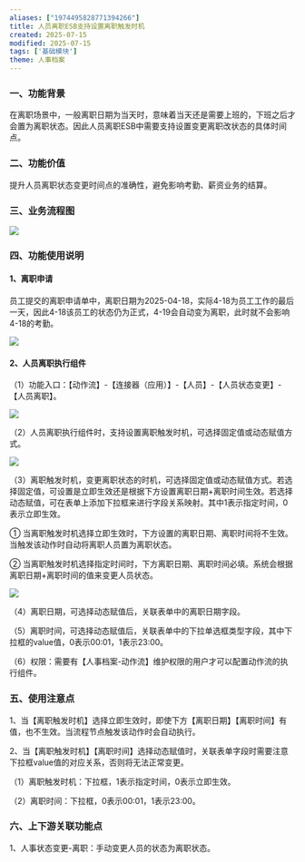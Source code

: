 ```yaml
---
aliases: ["1974495828771394266"]
title: 人员离职ESB支持设置离职触发时机
created: 2025-07-15
modified: 2025-07-15
tags: ['基础模块']
theme: 人事档案
---
```


### **一、功能背景**

在离职场景中，一般离职日期为当天时，意味着当天还是需要上班的，下班之后才会置为离职状态。因此人员离职ESB中需要支持设置变更离职改状态的具体时间点。

### **二、功能价值**

提升人员离职状态变更时间点的准确性，避免影响考勤、薪资业务的结算。

### **三、业务流程图**

![](https://myhelpdoc.oss-cn-heyuan.aliyuncs.com/mdimages/944fd26b8931fb047a4dac259f42af55.jpg)

### **四、功能使用说明**

#### 1、离职申请

员工提交的离职申请单中，离职日期为2025-04-18，实际4-18为员工工作的最后一天，因此4-18该员工的状态仍为正式，4-19会自动变为离职，此时就不会影响4-18的考勤。

![](https://myhelpdoc.oss-cn-heyuan.aliyuncs.com/mdimages/67d6622058f518ed45b806c35025822c.jpg)

#### 2、人员离职执行组件

（1）功能入口：【动作流】-【连接器（应用）】-【人员】-【人员状态变更】-【人员离职】。

![](https://myhelpdoc.oss-cn-heyuan.aliyuncs.com/mdimages/a4826c556ba9ff1f57c3146341961d00.jpg)

（2）人员离职执行组件时，支持设置离职触发时机，可选择固定值或动态赋值方式。

![](https://myhelpdoc.oss-cn-heyuan.aliyuncs.com/mdimages/c09262a04d947c9f48f5d785cdd9e949.jpg)

（3）离职触发时机，变更离职状态的时机，可选择固定值或动态赋值方式。若选择固定值，可设置是立即生效还是根据下方设置离职日期+离职时间生效。若选择动态赋值，可在表单上添加下拉框来进行字段关系映射。其中1表示指定时间，0表示立即生效。

① 当离职触发时机选择立即生效时，下方设置的离职日期、离职时间将不生效。当触发该动作时自动将离职人员置为离职状态。

② 当离职触发时机选择指定时间时，下方离职日期、离职时间必填。系统会根据离职日期+离职时间的值来变更人员状态。

![](https://myhelpdoc.oss-cn-heyuan.aliyuncs.com/mdimages/1dd7ad4d2c742d441e5b4e752cb9a449.jpg)

（4）离职日期，可选择动态赋值后，关联表单中的离职日期字段。

（5）离职时间，可选择动态赋值后，关联表单中的下拉单选框类型字段，其中下拉框的value值，0表示00:01，1表示23:00。

（6）权限：需要有【人事档案-动作流】维护权限的用户才可以配置动作流的执行组件。

### **五、使用注意点**

1、当【离职触发时机】选择立即生效时，即使下方【离职日期】【离职时间】有值，也不生效。当流程节点触发该动作时会自动执行。

2、当【离职触发时机】【离职时间】选择动态赋值时，关联表单字段时需要注意下拉框value值的对应关系，否则将无法正常变更。

（1）离职触发时机：下拉框，1表示指定时间，0表示立即生效。

（2）离职时间：下拉框，0表示00:01，1表示23:00。

### **六、上下游关联功能点**

1、人事状态变更-离职：手动变更人员的状态为离职状态。


